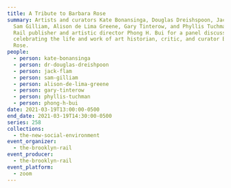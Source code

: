```yaml
---
title: A Tribute to Barbara Rose
summary: Artists and curators Kate Bonansinga, Douglas Dreishspoon, Jack Flam,
  Sam Gilliam, Alison de Lima Greene, Gary Tinterow, and Phyllis Tuchman join
  Rail publisher and artistic director Phong H. Bui for a panel discussion
  celebrating the life and work of art historian, critic, and curator Barbara
  Rose.
people:
  - person: kate-bonansinga
  - person: dr-douglas-dreishpoon
  - person: jack-flam
  - person: sam-gilliam
  - person: alison-de-lima-greene
  - person: gary-tinterow
  - person: phyllis-tuchman
  - person: phong-h-bui
date: 2021-03-19T13:00:00-0500
end_date: 2021-03-19T14:30:00-0500
series: 258
collections:
  - the-new-social-environment
event_organizer:
  - the-brooklyn-rail
event_producer:
  - the-brooklyn-rail
event_platform:
  - zoom
---
```

